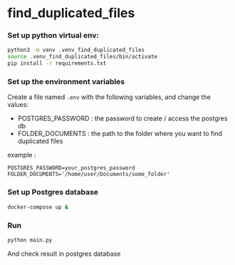 # find_duplicated_files

### Set up python virtual env:
```bash
python3 -m venv .venv_find_duplicated_files
source .venv_find_duplicated_files/bin/activate
pip install -r requirements.txt
```

### Set up the environment variables
Create a file named `.env` with the following variables, and change the values:
- POSTGRES_PASSWORD : the password to create / access the postgres db
- FOLDER_DOCUMENTS : the path to the folder where you want to find duplicated files

example :
```
POSTGRES_PASSWORD=your_postgres_password
FOLDER_DOCUMENTS='/home/user/Documents/some_folder'
```

### Set up Postgres database
```bash
docker-compose up &
```

### Run
```bash
python main.py
```

And check result in postgres database
